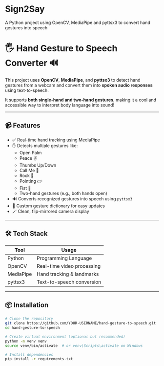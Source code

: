 # Sign2Say
A Python project using OpenCV, MediaPipe and pyttsx3 to convert hand gestures into speech

# 🖐️ Hand Gesture to Speech Converter 🔊

This project uses **OpenCV**, **MediaPipe**, and **pyttsx3** to detect hand gestures from a webcam and convert them into **spoken audio responses** using text-to-speech.

It supports **both single-hand and two-hand gestures**, making it a cool and accessible way to interpret body language into sound!

---

## 📹 Features

- ✅ Real-time hand tracking using MediaPipe
- ✋ Detects multiple gestures like:
  - Open Palm
  - Peace ✌️
  - Thumbs Up/Down
  - Call Me 🤙
  - Rock 🤘
  - Pointing 👉
  - Fist 👊
  - Two-hand gestures (e.g., both hands open)
- 🔊 Converts recognized gestures into speech using `pyttsx3`
- 🧠 Custom gesture dictionary for easy updates
- 🪄 Clean, flip-mirrored camera display

---

## 🛠️ Tech Stack

| Tool      | Usage                        |
|-----------|------------------------------|
| Python    | Programming Language         |
| OpenCV    | Real-time video processing   |
| MediaPipe | Hand tracking & landmarks    |
| pyttsx3   | Text-to-speech conversion    |

---

## 📦 Installation

```bash
# Clone the repository
git clone https://github.com/YOUR-USERNAME/hand-gesture-to-speech.git
cd hand-gesture-to-speech

# Create virtual environment (optional but recommended)
python -m venv venv
source venv/bin/activate  # or venv\Scripts\activate on Windows

# Install dependencies
pip install -r requirements.txt
